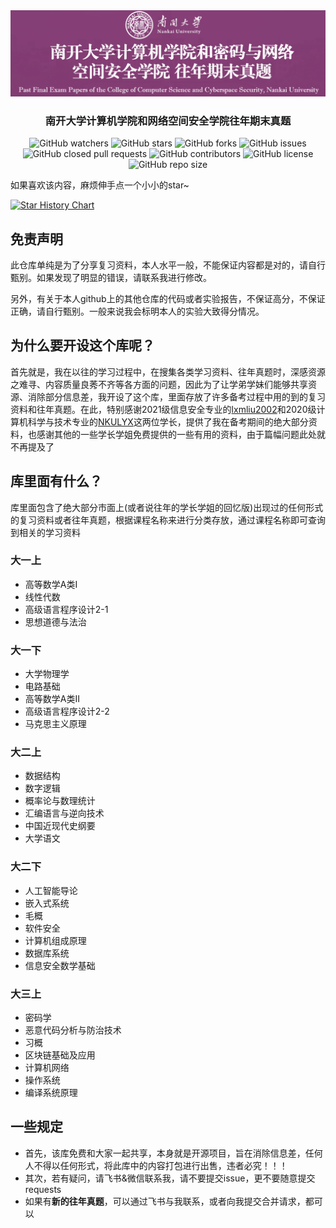 <div align="center">
  <img src="./nku_final_exam_image.png" alt="NKU_Final_Exam" />
  <h3>南开大学计算机学院和网络空间安全学院往年期末真题</h3>

  <img style="display: inline-block;" src="https://img.shields.io/github/watchers/Luhaozhhhe/NKU_Final_Exam" alt="GitHub watchers" />
  <a href="https://github.com/Luhaozhhhe/NKU_Final_Exam/stargazers"><img style="display: inline-block;" src="https://img.shields.io/github/stars/Luhaozhhhe/NKU_Final_Exam" alt="GitHub stars" /></a>
  <a href="https://github.com/Luhaozhhhe/NKU_Final_Exam/network"><img style="display: inline-block;" src="https://img.shields.io/github/forks/Luhaozhhhe/NKU_Final_Exam" alt="GitHub forks" /></a>
  <a href="https://github.com/Luhaozhhhe/NKU_Final_Exam/issues"><img style="display: inline-block;" src="https://img.shields.io/github/issues/Luhaozhhhe/NKU_Final_Exam" alt="GitHub issues" /></a>
  <a href="https://github.com/Luhaozhhhe/NKU_Final_Exam/pulls"><img style="display: inline-block;" src="https://img.shields.io/github/issues-pr-closed-raw/Luhaozhhhe/NKU_Final_Exam" alt="GitHub closed pull requests" /></a>
  <img style="display: inline-block;" src="https://img.shields.io/github/contributors/Luhaozhhhe/NKU_Final_Exam" alt="GitHub contributors" />
  <a href="https://github.com/Luhaozhhhe/NKU_Final_Exam/blob/main/LICENSE"><img style="display: inline-block;" src="https://img.shields.io/github/license/Luhaozhhhe/NKU_Final_Exam" alt="GitHub license" /></a>
  <img style="display: inline-block;" src="https://img.shields.io/github/repo-size/Luhaozhhhe/NKU_Final_Exam" alt="GitHub repo size" />
</div>

如果喜欢该内容，麻烦伸手点一个小小的star~

[![Star History Chart](https://api.star-history.com/svg?repos=Luhaozhhhe/NKU_Final_Exam&type=Timeline)](https://star-history.com/#Luhaozhhhe/NKU_Final_Exam&Timeline)

## 免责声明
此仓库单纯是为了分享复习资料，本人水平一般，不能保证内容都是对的，请自行甄别。如果发现了明显的错误，请联系我进行修改。

另外，有关于本人github上的其他仓库的代码或者实验报告，不保证高分，不保证正确，请自行甄别。一般来说我会标明本人的实验大致得分情况。

## 为什么要开设这个库呢？
首先就是，我在以往的学习过程中，在搜集各类学习资料、往年真题时，深感资源之难寻、内容质量良莠不齐等各方面的问题，因此为了让学弟学妹们能够共享资源、消除部分信息差，我开设了这个库，里面存放了许多备考过程中用的到的复习资料和往年真题。在此，特别感谢2021级信息安全专业的[lxmliu2002](https://github.com/lxmliu2002)和2020级计算机科学与技术专业的[NKULYX](https://github.com/NKULYX)这两位学长，提供了我在备考期间的绝大部分资料，也感谢其他的一些学长学姐免费提供的一些有用的资料，由于篇幅问题此处就不再提及了

## 库里面有什么？
库里面包含了绝大部分市面上(或者说往年的学长学姐的回忆版)出现过的任何形式的复习资料或者往年真题，根据课程名称来进行分类存放，通过课程名称即可查询到相关的学习资料

### 大一上
+ 高等数学A类I
+ 线性代数
+ 高级语言程序设计2-1
+ 思想道德与法治
### 大一下
+ 大学物理学
+ 电路基础
+ 高等数学A类II
+ 高级语言程序设计2-2
+ 马克思主义原理
### 大二上
+ 数据结构
+ 数字逻辑
+ 概率论与数理统计
+ 汇编语言与逆向技术
+ 中国近现代史纲要
+ 大学语文
### 大二下
+ 人工智能导论
+ 嵌入式系统
+ 毛概
+ 软件安全
+ 计算机组成原理
+ 数据库系统
+ 信息安全数学基础
### 大三上
+ 密码学
+ 恶意代码分析与防治技术
+ 习概
+ 区块链基础及应用
+ 计算机网络
+ 操作系统
+ 编译系统原理

## 一些规定
+ 首先，该库免费和大家一起共享，本身就是开源项目，旨在消除信息差，任何人不得以任何形式，将此库中的内容打包进行出售，违者必究！！！
+ 其次，若有疑问，请飞书&微信联系我，请不要提交issue，更不要随意提交requests
+ 如果有**新的往年真题**，可以通过飞书与我联系，或者向我提交合并请求，都可以
